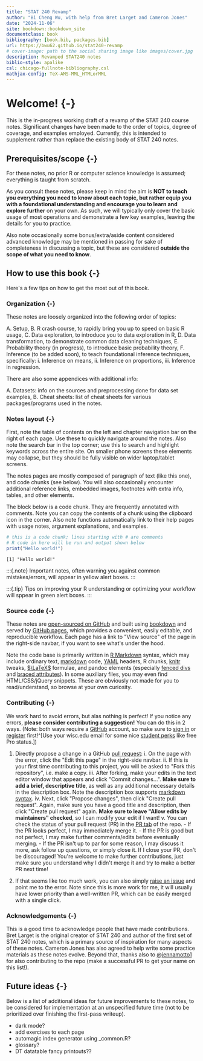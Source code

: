 ```yaml
--- 
title: "STAT 240 Revamp"
author: "Bi Cheng Wu, with help from Bret Larget and Cameron Jones"
date: "2024-11-06"
site: bookdown::bookdown_site
documentclass: book
bibliography: [book.bib, packages.bib]
url: https://bwu62.github.io/stat240-revamp
# cover-image: path to the social sharing image like images/cover.jpg
description: Revamped STAT240 notes
biblio-style: apalike
csl: chicago-fullnote-bibliography.csl
mathjax-config: TeX-AMS-MML_HTMLorMML
---
```



# Welcome! {-}

This is the in-progress working draft of a revamp of the STAT 240 course notes. Significant changes have been made to the order of topics, degree of coverage, and examples employed. Currently, this is intended to supplement rather than replace the existing body of STAT 240 notes.


## Prerequisites/scope {-}

For these notes, no prior R or computer science knowledge is assumed; everything is taught from scratch.

As you consult these notes, please keep in mind the aim is **NOT to teach you everything you need to know about each topic, but rather equip you with a foundational understanding and encourage you to learn and explore further** on your own. As such, we will typically only cover the basic usage of most operations and demonstrate a few key examples, leaving the details for you to practice.

Also note occasionally some bonus/extra/aside content considered advanced knowledge may be mentioned in passing for sake of completeness in discussing a topic, but these are considered **outside the scope of what you need to know**.


## How to use this book {-}

Here's a few tips on how to get the most out of this book.


### Organization {-}

These notes are loosely organized into the following order of topics:

 A.  Setup,
 B.  R crash course, to rapidly bring you up to speed on basic R usage,
 C.  Data exploration, to introduce you to data exploration in R,
 D.  Data transformation, to demonstrate common data cleaning techniques,
 E.  Probability theory (in progress), to introduce basic probability theory,
 F.  Inference (to be added soon), to teach foundational inference techniques, specifically:
     i.   Inference on means,
     ii.  Inference on proportions,
     iii. Inference in regression.

There are also some appendices with additional info:

 A.  Datasets: info on the sources and preprocessing done for data set examples,
 B.  Cheat sheets: list of cheat sheets for various packages/programs used in the notes.


### Notes layout {-}

First, note the table of contents on the left and chapter navigation bar on the right of each page. Use these to quickly navigate around the notes. Also note the search bar in the top corner; use this to search and highlight keywords across the entire site. On smaller phone screens these elements may collapse, but they should be fully visible on wider laptop/tablet screens.

The notes pages are mostly composed of paragraph of text (like this one), and code chunks (see below). You will also occasionally encounter additional reference links, embedded images, footnotes with extra info, tables, and other elements.

The block below is a code chunk. They are frequently annotated with comments. Note you can copy the contents of a chunk using the clipboard icon in the corner. Also note functions automatically link to their help pages with usage notes, argument explanations, and examples.


``` r
# this is a code chunk; lines starting with # are comments
# R code in here will be run and output shown below
print("Hello world!")
```

```
[1] "Hello world!"
```

:::{.note}
Important notes, often warning you against common mistakes/errors, will appear in yellow alert boxes.
:::

:::{.tip}
Tips on improving your R understanding or optimizing your workflow will sppear in green alert boxes.
:::


### Source code {-}

These notes are [open-sourced on GitHub](https://github.com/bwu62/stat240-revamp) and built using [bookdown](https://github.com/rstudio/bookdown) and served by [GitHub pages](https://pages.github.com), which provides a convenient, easily editable, and reproducible workflow. Each page has a link to "View source" of the page in the right-side navbar, if you want to see what's under the hood.

Note the code base is primarily written in [R Markdown](https://rmarkdown.rstudio.com/lesson-1.html) syntax, which may include ordinary text, [markdown](https://www.markdownguide.org/basic-syntax) code, [YAML](https://yaml.org) headers, R chunks, [knitr](https://yihui.org/knitr/options) tweaks, [$\LaTeX$](https://www.overleaf.com/learn/latex/Mathematical_expressions) formulae, and pandoc elements (especially [fenced divs](https://pandoc.org/MANUAL.html#divs-and-spans) and [braced attributes](https://pandoc.org/MANUAL.html#extension-bracketed_spans)). In some auxiliary files, you may even find HTML/CSS/jQuery snippets. These are obviously not made for you to read/understand, so browse at your own curiosity.


### Contributing {-}

We work hard to avoid errors, but alas nothing is perfect! If you notice any errors, **please consider contributing a suggestion!** You can do this in 2 ways. (Note: both ways require a [GitHub](https://github.com) account, so make sure to [sign in](https://github.com/login) or [register](https://github.com/signup?source=login) first!^[Use your wisc.edu email for some nice [student perks](https://github.com/edu/students) like free Pro status.])

 1. Directly propose a change in a GitHub [pull request](https://docs.github.com/en/pull-requests/collaborating-with-pull-requests/proposing-changes-to-your-work-with-pull-requests/about-pull-requests):
    i.   On the page with the error, click the "Edit this page" in the right-side navbar.
    ii.  If this is your first time contributing to this project, you will be asked to "Fork this repository", i.e. make a copy.
    iii. After forking, make your edits in the text editor window that appears and click "Commit changes...". **Make sure to add a brief, descriptive title**, as well as any additional necessary details in the description box. Note the description box supports [markdown syntax](https://www.markdownguide.org/basic-syntax).
    iv.  Next, click "Propose changes", then click "Create pull request". Again, make sure you have a good title and description, then click "Create pull request" again. **Make sure to leave "Allow edits by maintainers" checked**, so I can modify your edit if I want!
    v.   You can check the status of your pull request (PR) in the [PR tab](https://github.com/bwu62/stat240-revamp/pulls) of the repo.
         - If the PR looks perfect, I may immediately merge it.
         - If the PR is good but not perfect, I may make further comments/edits before eventually merging.
         - If the PR isn't up to par for some reason, I may discuss it more, ask follow up questions, or simply close it. If I close your PR, don't be discouraged! You're welcome to make further contributions, just make sure you understand why I didn't merge it and try to make a better PR next time!
 
 2. If that seems like too much work, you can also simply [raise an issue](https://github.com/bwu62/stat240-revamp/issues/new/choose) and point me to the error. Note since this is more work for me, it will usually have lower priority than a well-written PR, which can be easily merged with a single click.


### Acknowledgements {-}



This is a good time to acknowledge people that have made contributions. Bret Larget is the original creator of STAT 240 and author of the first set of STAT 240 notes, which is a primary source of inspiration for many aspects of these notes. Cameron Jones has also agreed to help write some practice materials as these notes evolve. Beyond that, thanks also to [\@jennamotto1](https://github.com/jennamotto1) for also contributing to the repo (make a successful PR to get your name on this list!).


## Future ideas {-}

Below is a list of additional ideas for future improvements to these notes, to be considered for implementation at an unspecified future time (not to be prioritized over finishing the first-pass writeup).

 - dark mode?
 - add exercises to each page
 - automagic index generator using _common.R?
 - glossary?
 - DT datatable fancy printouts??


<!--

dataset ideas (note: should prioritize datasets most students would find interesting)

 - olympics
 - politics
 - crime
 - causes of death
 - climate
 - something economic
 - SSA names

other notes to self:

 - use [params](https://bookdown.org/yihui/rmarkdown/params-declare.html) to control:
   - course directory
   - hw/ds solution generation in files (in separate private repo?)
 - basic data literacy concepts?
   - percent of, percent change, X change
   - percent vs points (and point difference)
   - bad plots
   - biases (survivorship, selection (e.g. sampling, berkson), generalization (e.g. WEIRD))
   - fallacies (prosecutor, gambler, correlation, dredging, regression to mean)
 - build db of past 240 stats
 - rethink discord management
 - sample of graded, commentated papers (example of an A, AB, B, BC, C, D, F)
 - grade by comparing with reference papers
 - conditional stratified sample of papers based on distribution of grades in group
 - after paring down samples, ask Derek & Cameron to help with grading evaluation for calibrating papers
 - pare down more, use focused sample to calibrate TAs/instructors if needed?

-->


